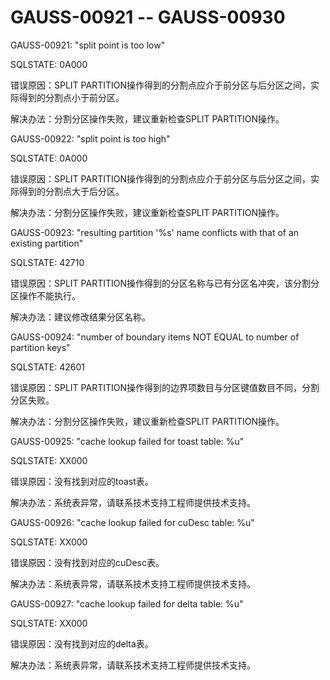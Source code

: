 # GAUSS-00921 -- GAUSS-00930

GAUSS-00921: "split point is too low"

SQLSTATE: 0A000

错误原因：SPLIT PARTITION操作得到的分割点应介于前分区与后分区之间，实际得到的分割点小于前分区。

解决办法：分割分区操作失败，建议重新检查SPLIT PARTITION操作。

GAUSS-00922: "split point is too high"

SQLSTATE: 0A000

错误原因：SPLIT PARTITION操作得到的分割点应介于前分区与后分区之间，实际得到的分割点大于后分区。

解决办法：分割分区操作失败，建议重新检查SPLIT PARTITION操作。

GAUSS-00923: "resulting partition '%s' name conflicts with that of an existing partition"

SQLSTATE: 42710

错误原因：SPLIT PARTITION操作得到的分区名称与已有分区名冲突，该分割分区操作不能执行。

解决办法：建议修改结果分区名称。

GAUSS-00924: "number of boundary items NOT EQUAL to number of partition keys"

SQLSTATE: 42601

错误原因：SPLIT PARTITION操作得到的边界项数目与分区键值数目不同，分割分区失败。

解决办法：分割分区操作失败，建议重新检查SPLIT PARTITION操作。

GAUSS-00925: "cache lookup failed for toast table: %u"

SQLSTATE: XX000

错误原因：没有找到对应的toast表。

解决办法：系统表异常，请联系技术支持工程师提供技术支持。

GAUSS-00926: "cache lookup failed for cuDesc table: %u"

SQLSTATE: XX000

错误原因：没有找到对应的cuDesc表。

解决办法：系统表异常，请联系技术支持工程师提供技术支持。

GAUSS-00927: "cache lookup failed for delta table: %u"

SQLSTATE: XX000

错误原因：没有找到对应的delta表。

解决办法：系统表异常，请联系技术支持工程师提供技术支持。
